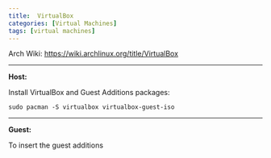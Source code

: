 ```yaml
---
title:  VirtualBox
categories: [Virtual Machines]
tags: [virtual machines]
---
```


Arch Wiki:
<a href="https://wiki.archlinux.org/title/VirtualBox" target="_blank">https://wiki.archlinux.org/title/VirtualBox</a>

---

**Host:**

Install VirtualBox and Guest Additions packages:
```terminal
sudo pacman -S virtualbox virtualbox-guest-iso
```

---

**Guest:**

To insert the guest additions

